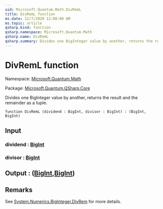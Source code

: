 ```yaml
---
uid: Microsoft.Quantum.Math.DivRemL
title: DivRemL function
ms.date: 12/7/2020 12:00:00 AM
ms.topic: article
qsharp.kind: function
qsharp.namespace: Microsoft.Quantum.Math
qsharp.name: DivRemL
qsharp.summary: Divides one BigInteger value by another, returns the result and the remainder as a tuple.
---
```


# DivRemL function

Namespace: [Microsoft.Quantum.Math](xref:Microsoft.Quantum.Math)

Package: [Microsoft.Quantum.QSharp.Core](https://nuget.org/packages/Microsoft.Quantum.QSharp.Core)


Divides one BigInteger value by another, returns the result and the remainder as a tuple.

```qsharp
function DivRemL (dividend : BigInt, divisor : BigInt) : (BigInt, BigInt)
```


## Input

### dividend : [BigInt](xref:microsoft.quantum.lang-ref.bigint)




### divisor : [BigInt](xref:microsoft.quantum.lang-ref.bigint)





## Output : ([BigInt](xref:microsoft.quantum.lang-ref.bigint),[BigInt](xref:microsoft.quantum.lang-ref.bigint))



## Remarks

See [System.Numerics.BigInteger.DivRem](https://docs.microsoft.com/dotnet/api/system.numerics.biginteger.divrem) for more details.